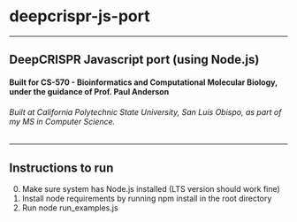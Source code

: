 # deepcrispr-js-port

---
## DeepCRISPR Javascript port (using Node.js)

#### Built for CS-570 - Bioinformatics and Computational Molecular Biology, under the guidance of Prof. Paul Anderson
 
###### Built at California Polytechnic State University, San Luis Obispo, as part of my MS in Computer Science.
---
## Instructions to run

0. Make sure system has Node.js installed (LTS version should work fine)
1. Install node requirements by running npm install in the root directory 
2. Run node run_examples.js
